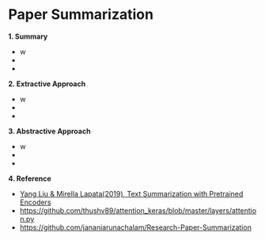 # Paper Summarization

**1. Summary**
 - w
 - 
 - 

**2. Extractive Approach**
 - w
 - 
 - 
 
 **3. Abstractive Approach**
 - w
 - 
 - 

**4. Reference**
 - [Yang Liu & Mirella Lapata(2019), Text Summarization with Pretrained Encoders](https://https://arxiv.org/abs/1908.08345)
 - https://github.com/thushv89/attention_keras/blob/master/layers/attention.py
 - https://github.com/jananiarunachalam/Research-Paper-Summarization
 

 
